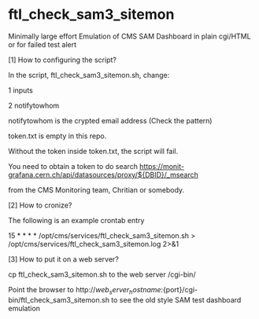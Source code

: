 # ftl_check_sam3_sitemon
Minimally large effort Emulation of CMS SAM Dashboard in plain cgi/HTML or for failed test alert

[1] How to configuring the script?

In the script, ftl_check_sam3_sitemon.sh, change:

1 inputs

2 notifytowhom

notifytowhom is the crypted email address (Check the pattern)

token.txt is empty in this repo. 

Without the token inside token.txt, the script will fail.

You need to obtain a token to do search https://monit-grafana.cern.ch/api/datasources/proxy/${DBID}/_msearch

from the CMS Monitoring team, Chritian or somebody.

[2] How to cronize?

The following is an example crontab entry

15 * * * * /opt/cms/services/ftl_check_sam3_sitemon.sh > /opt/cms/services/ftl_check_sam3_sitemon.log 2>&1


[3] How to put it on a web server?

cp ftl_check_sam3_sitemon.sh to the web server /cgi-bin/

Point the browser to http://${web_server_hostname}:${port}/cgi-bin/ftl_check_sam3_sitemon.sh to see the old style SAM test dashboard emulation

